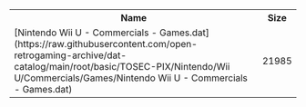 <table>
<tr><th>Name</th><th>Size</th></tr>
<tr><td>[Nintendo Wii U - Commercials - Games.dat](https://raw.githubusercontent.com/open-retrogaming-archive/dat-catalog/main/root/basic/TOSEC-PIX/Nintendo/Wii U/Commercials/Games/Nintendo Wii U - Commercials - Games.dat)</td><td>21985</td></tr>
</table>

